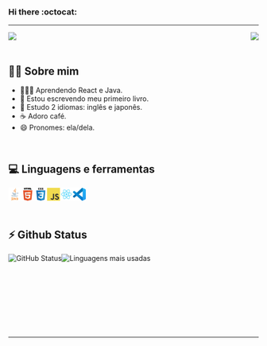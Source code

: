 ### Hi there :octocat:
---
<a target="_blank" href="mailto:analuizateixeirafernandes184@gmail.com">
  <img src="https://img.shields.io/badge/Gmail-D14836?style=for-the-badge&logo=gmail&logoColor=white" target="_blank">
</a>
<img src="https://c.tenor.com/WyJAvCGngM0AAAAC/aw-cute.gif" height="170px" align="right"/>
<br/>
<br/>

## 👩🏽 Sobre mim
 - 👩🏽‍💻 Aprendendo React e Java.
 - 📖 Estou escrevendo meu primeiro livro.
 - 💬 Estudo 2 idiomas: inglês e japonês.
 - ☕ Adoro café.
 - 😄 Pronomes: ela/dela.

<br/>

## 💻 Linguagens e ferramentas
<img align="left" alt="Java" width="26px" src="https://raw.githubusercontent.com/github/explore/80688e429a7d4ef2fca1e82350fe8e3517d3494d/topics/java/java.png" />
<img align="left" alt="HTML" width="26px" src="https://raw.githubusercontent.com/github/explore/80688e429a7d4ef2fca1e82350fe8e3517d3494d/topics/html/html.png" />
<img align="left" alt="CSS" width="26px" src="https://raw.githubusercontent.com/github/explore/80688e429a7d4ef2fca1e82350fe8e3517d3494d/topics/css/css.png" />
<img align="left" alt="javascript" width="26px" src="https://raw.githubusercontent.com/github/explore/80688e429a7d4ef2fca1e82350fe8e3517d3494d/topics/javascript/javascript.png" />
<img align="left" alt="React" width="26px" src="https://raw.githubusercontent.com/github/explore/80688e429a7d4ef2fca1e82350fe8e3517d3494d/topics/react/react.png" />
<img align="left" alt="Visual Studio Code" width="26px" src="https://raw.githubusercontent.com/github/explore/80688e429a7d4ef2fca1e82350fe8e3517d3494d/topics/visual-studio-code/visual-studio-code.png" />

<br/>
<br/>
<br/>

## ⚡ Github Status
<img align="left" alt="GitHub Status" src="https://github-readme-stats.vercel.app/api?username=analtfernandes&show_icons=true&hide_border=false&theme=tokyonight" />
<img align="left" alt="Linguagens mais usadas" src="https://github-readme-stats.vercel.app/api/top-langs/?username=analtfernandes&theme=tokyonight" />

<br/>
<br/>
<br/>
<br/>
<br/>
<br/>
<br/>
<br/>
<br/>

---
